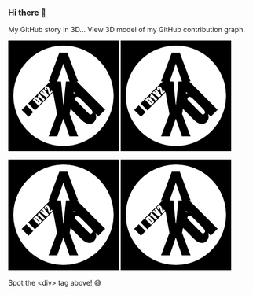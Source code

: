 ### Hi there 👋

My GitHub story in 3D...
View 3D model of my GitHub contribution graph.

[![Watch the video](https://github.com/diviyeshpatel/diviyeshpatel/blob/main/D1V2.png)](https://skyline.github.com/diviyeshpatel/2021)
[![Watch the video](https://github.com/diviyeshpatel/diviyeshpatel/blob/main/D1V2.png)](https://skyline.github.com/diviyeshpatel/2020)

[![Watch the video](https://github.com/diviyeshpatel/diviyeshpatel/blob/main/D1V2.png)](https://skyline.github.com/diviyeshpatel/2019)
[![Watch the video](https://github.com/diviyeshpatel/diviyeshpatel/blob/main/D1V2.png)](https://skyline.github.com/diviyeshpatel/2018)

Spot the \<div> tag above! 😅

<!--
**diviyeshpatel/diviyeshpatel** is a ✨ _special_ ✨ repository because its `README.md` (this file) appears on your GitHub profile.

Here are some ideas to get you started:

- 🔭 I’m currently working on ...
- 🌱 I’m currently learning ...
- 👯 I’m looking to collaborate on ...
- 🤔 I’m looking for help with ...
- 💬 Ask me about ...
- 📫 How to reach me: ...
- 😄 Pronouns: ...
- ⚡ Fun fact: ...
-->
